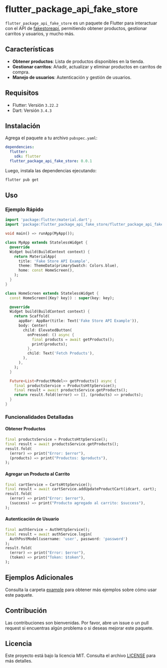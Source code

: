 # flutter_package_api_fake_store

`flutter_package_api_fake_store` es un paquete de Flutter para interactuar con el API de [fakestoreapi](https://fakestoreapi.com/), permitiendo obtener productos, gestionar carritos y usuarios, y mucho más.

## Características

- **Obtener productos**: Lista de productos disponibles en la tienda.
- **Gestionar carritos**: Añadir, actualizar y eliminar productos en carritos de compra.
- **Manejo de usuarios**: Autenticación y gestión de usuarios.

## Requisitos

- Flutter: Versión `3.22.2`
- Dart: Versión `3.4.3`

## Instalación

Agrega el paquete a tu archivo `pubspec.yaml`:

```yaml
dependencies:
  flutter:
    sdk: flutter
  flutter_package_api_fake_store: 0.0.1
```

Luego, instala las dependencias ejecutando:

```bash
flutter pub get
```

## Uso

### Ejemplo Rápido

```dart
import 'package:flutter/material.dart';
import 'package:flutter_package_api_fake_store/flutter_package_api_fake_store.dart';

void main() => runApp(MyApp());

class MyApp extends StatelessWidget {
  @override
  Widget build(BuildContext context) {
    return MaterialApp(
      title: 'Fake Store API Example',
      theme: ThemeData(primarySwatch: Colors.blue),
      home: const HomeScreen(),
    );
  }
}

class HomeScreen extends StatelessWidget {
  const HomeScreen({Key? key}) : super(key: key);

  @override
  Widget build(BuildContext context) {
    return Scaffold(
      appBar: AppBar(title: Text('Fake Store API Example')),
      body: Center(
        child: ElevatedButton(
          onPressed: () async {
            final products = await getProducts();
            print(products);
          },
          child: Text('Fetch Products'),
        ),
      ),
    );
  }

  Future<List<ProductModel>> getProducts() async {
    final productsService = ProductsHttpService();
    final result = await productsService.getProducts();
    return result.fold((error) => [], (products) => products);
  }
}
```

### Funcionalidades Detalladas

#### Obtener Productos

```dart
final productsService = ProductsHttpService();
final result = await productsService.getProducts();
result.fold(
  (error) => print("Error: $error"),
  (products) => print("Productos: $products"),
);
```

#### Agregar un Producto al Carrito

```dart
final cartService = CartsHttpService();
final result = await cartService.addUpdateProductCart(idcart, cart);
result.fold(
  (error) => print("Error: $error"),
  (success) => print("Producto agregado al carrito: $success"),
);
```

#### Autenticación de Usuario

```dart
final authService = AuthHttpService();
final result = await authService.login(
  AuthPostModel(username: 'user', password: 'password')
);
result.fold(
  (error) => print("Error: $error"),
  (token) => print("Token: $token"),
);
```

## Ejemplos Adicionales

Consulta la carpeta [example](example) para obtener más ejemplos sobre cómo usar este paquete.

## Contribución

Las contribuciones son bienvenidas. Por favor, abre un issue o un pull request si encuentras algún problema o si deseas mejorar este paquete.

## Licencia

Este proyecto está bajo la licencia MIT. Consulta el archivo [LICENSE](LICENSE) para más detalles.
